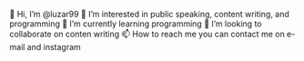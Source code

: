 👋 Hi, I’m @luzar99
👀 I’m interested in public speaking, content writing, and programming
🌱 I’m currently learning programming
💞️ I’m looking to collaborate on conten writing
📫 How to reach me you can contact me on e-mail and instagram
